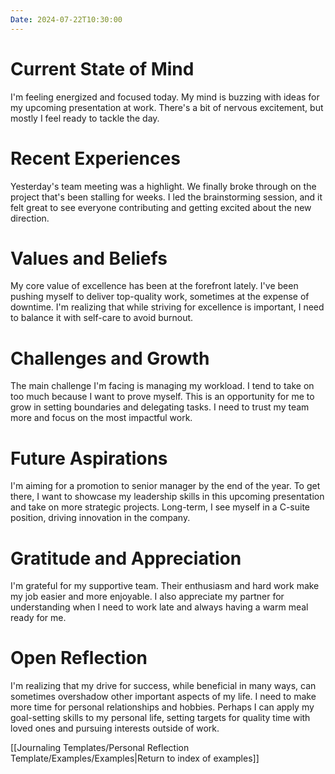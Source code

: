 ```yaml
---
Date: 2024-07-22T10:30:00
---
```


# Current State of Mind

I'm feeling energized and focused today. My mind is buzzing with ideas for my upcoming presentation at work. There's a bit of nervous excitement, but mostly I feel ready to tackle the day.

# Recent Experiences

Yesterday's team meeting was a highlight. We finally broke through on the project that's been stalling for weeks. I led the brainstorming session, and it felt great to see everyone contributing and getting excited about the new direction.

# Values and Beliefs

My core value of excellence has been at the forefront lately. I've been pushing myself to deliver top-quality work, sometimes at the expense of downtime. I'm realizing that while striving for excellence is important, I need to balance it with self-care to avoid burnout.

# Challenges and Growth

The main challenge I'm facing is managing my workload. I tend to take on too much because I want to prove myself. This is an opportunity for me to grow in setting boundaries and delegating tasks. I need to trust my team more and focus on the most impactful work.

# Future Aspirations

I'm aiming for a promotion to senior manager by the end of the year. To get there, I want to showcase my leadership skills in this upcoming presentation and take on more strategic projects. Long-term, I see myself in a C-suite position, driving innovation in the company.

# Gratitude and Appreciation

I'm grateful for my supportive team. Their enthusiasm and hard work make my job easier and more enjoyable. I also appreciate my partner for understanding when I need to work late and always having a warm meal ready for me.

# Open Reflection

I'm realizing that my drive for success, while beneficial in many ways, can sometimes overshadow other important aspects of my life. I need to make more time for personal relationships and hobbies. Perhaps I can apply my goal-setting skills to my personal life, setting targets for quality time with loved ones and pursuing interests outside of work.

[[Journaling Templates/Personal Reflection Template/Examples/Examples|Return to index of examples]]